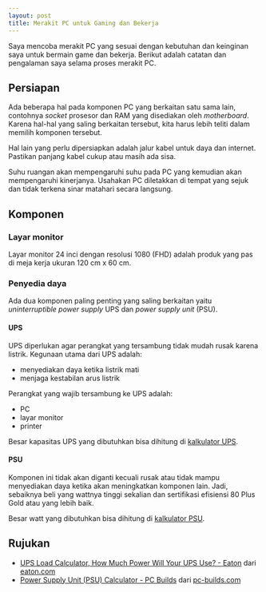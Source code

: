 ```yaml
---
layout: post
title: Merakit PC untuk Gaming dan Bekerja
---
```


Saya mencoba merakit PC yang sesuai dengan kebutuhan dan keinginan saya untuk bermain game dan bekerja. Berikut adalah catatan dan pengalaman saya selama proses merakit PC.

## Persiapan

Ada beberapa hal pada komponen PC yang berkaitan satu sama lain, contohnya _socket_ prosesor dan RAM yang disediakan oleh _motherboard_. Karena hal-hal yang saling berkaitan tersebut, kita harus lebih teliti dalam memilih komponen tersebut.

Hal lain yang perlu dipersiapkan adalah jalur kabel untuk daya dan internet. Pastikan panjang kabel cukup atau masih ada sisa.

Suhu ruangan akan mempengaruhi suhu pada PC yang kemudian akan mempengaruhi kinerjanya. Usahakan PC diletakkan di tempat yang sejuk dan tidak terkena sinar matahari secara langsung.

## Komponen

### Layar monitor

Layar monitor 24 inci dengan resolusi 1080 (FHD) adalah produk yang pas di meja kerja ukuran 120 cm x 60 cm.  

### Penyedia daya

Ada dua komponen paling penting yang saling berkaitan yaitu _uninterruptible power supply_ UPS dan _power supply unit_ (PSU).

#### UPS

UPS diperlukan agar perangkat yang tersambung tidak mudah rusak karena listrik. Kegunaan utama dari UPS adalah:

- menyediakan daya ketika listrik mati
- menjaga kestabilan arus listrik

Perangkat yang wajib tersambung ke UPS adalah:

- PC
- layar monitor
- printer

Besar kapasitas UPS yang dibutuhkan bisa dihitung di [kalkulator UPS](https://upsselector.eaton.com/Load).

#### PSU

Komponen ini tidak akan diganti kecuali rusak atau tidak mampu menyediakan daya ketika akan meningkatkan komponen lain. Jadi, sebaiknya beli yang wattnya tinggi sekalian dan sertifikasi efisiensi 80 Plus Gold atau yang lebih baik.

Besar watt yang dibutuhkan bisa dihitung di [kalkulator PSU](https://pc-builds.com/power-supply-calculator).

## Rujukan

- [UPS Load Calculator, How Much Power Will Your UPS Use? - Eaton](https://upsselector.eaton.com/Load) dari [eaton.com](https://eaton.com)
- [Power Supply Unit (PSU) Calculator - PC Builds](https://pc-builds.com/power-supply-calculator) dari [pc-builds.com](https://pc-builds.com/)